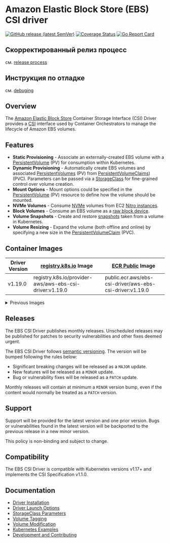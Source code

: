 # Amazon Elastic Block Store (EBS) CSI driver
[![GitHub release (latest SemVer)](https://img.shields.io/github/v/release/c2devel/aws-ebs-csi-driver)](https://github.com/c2devel/aws-ebs-csi-driver/releases)
[![Coverage Status](https://coveralls.io/repos/github/c2devel/aws-ebs-csi-driver/badge.svg?branch=master)](https://coveralls.io/github/c2devel/aws-ebs-csi-driver?branch=master)
[![Go Report Card](https://goreportcard.com/badge/github.com/c2devel/aws-ebs-csi-driver)](https://goreportcard.com/report/github.com/c2devel/aws-ebs-csi-driver)

## Скорректированный релиз процесс

см. [release process](docs/release.md)

## Инструкция по отладке

см. [debuging](docs/debuging.md)

## Overview

The [Amazon Elastic Block Store](https://aws.amazon.com/ebs/) Container Storage Interface (CSI) Driver provides a [CSI](https://github.com/container-storage-interface/spec/blob/master/spec.md) interface used by Container Orchestrators to manage the lifecycle of Amazon EBS volumes.

## Features
* **Static Provisioning** - Associate an externally-created EBS volume with a [PersistentVolume](https://kubernetes.io/docs/concepts/storage/persistent-volumes/) (PV) for consumption within Kubernetes.
* **Dynamic Provisioning** - Automatically create EBS volumes and associated [PersistentVolumes](https://kubernetes.io/docs/concepts/storage/persistent-volumes/) (PV) from [PersistentVolumeClaims](https://kubernetes.io/docs/concepts/storage/persistent-volumes/#dynamic)) (PVC). Parameters can be passed via a [StorageClass](https://kubernetes.io/docs/concepts/storage/storage-classes/#the-storageclass-resource) for fine-grained control over volume creation.
* **Mount Options** - Mount options could be specified in the [PersistentVolume](https://kubernetes.io/docs/concepts/storage/persistent-volumes/) (PV) resource to define how the volume should be mounted.
* **NVMe Volumes** - Consume [NVMe](https://docs.aws.amazon.com/AWSEC2/latest/UserGuide/nvme-ebs-volumes.html) volumes from EC2 [Nitro instances](https://docs.aws.amazon.com/AWSEC2/latest/UserGuide/instance-types.html#ec2-nitro-instances).
* **Block Volumes** - Consume an EBS volume as a [raw block device](https://kubernetes-csi.github.io/docs/raw-block.html).
* **Volume Snapshots** - Create and restore [snapshots](https://kubernetes.io/docs/concepts/storage/volume-snapshots/) taken from a volume in Kubernetes.
* **Volume Resizing** - Expand the volume (both offline and online) by specifying a new size in the [PersistentVolumeClaim](https://kubernetes.io/docs/concepts/storage/persistent-volumes/#expanding-persistent-volumes-claims) (PVC).

## Container Images

| Driver Version | [registry.k8s.io](https://kubernetes.io/blog/2022/11/28/registry-k8s-io-faster-cheaper-ga/) Image | [ECR Public](https://gallery.ecr.aws/ebs-csi-driver/aws-ebs-csi-driver) Image |
|----------------|---------------------------------------------------------------------------------------------------|-------------------------------------------------------------------------------|
| v1.19.0        | registry.k8s.io/provider-aws/aws-ebs-csi-driver:v1.19.0                                           | public.ecr.aws/ebs-csi-driver/aws-ebs-csi-driver:v1.19.0                      |

<details>
<summary>Previous Images</summary>

| Driver Version | [registry.k8s.io](https://kubernetes.io/blog/2022/11/28/registry-k8s-io-faster-cheaper-ga/) Image | [ECR Public](https://gallery.ecr.aws/ebs-csi-driver/aws-ebs-csi-driver) Image |
|----------------|---------------------------------------------------------------------------------------------------|-------------------------------------------------------------------------------|
| v1.18.0        | registry.k8s.io/provider-aws/aws-ebs-csi-driver:v1.18.0                                           | public.ecr.aws/ebs-csi-driver/aws-ebs-csi-driver:v1.18.0                      |
| v1.17.0        | registry.k8s.io/provider-aws/aws-ebs-csi-driver:v1.17.0                                           | public.ecr.aws/ebs-csi-driver/aws-ebs-csi-driver:v1.17.0                      |
| v1.16.1        | registry.k8s.io/provider-aws/aws-ebs-csi-driver:v1.16.1                                           | public.ecr.aws/ebs-csi-driver/aws-ebs-csi-driver:v1.16.1                      |
| v1.16.0        | registry.k8s.io/provider-aws/aws-ebs-csi-driver:v1.16.0                                           | public.ecr.aws/ebs-csi-driver/aws-ebs-csi-driver:v1.16.0                      |
| v1.15.1        | registry.k8s.io/provider-aws/aws-ebs-csi-driver:v1.15.1                                           | public.ecr.aws/ebs-csi-driver/aws-ebs-csi-driver:v1.15.1                      |
| v1.15.0        | registry.k8s.io/provider-aws/aws-ebs-csi-driver:v1.15.0                                           | public.ecr.aws/ebs-csi-driver/aws-ebs-csi-driver:v1.15.0                      |
| v1.14.1        | registry.k8s.io/provider-aws/aws-ebs-csi-driver:v1.14.1                                           | public.ecr.aws/ebs-csi-driver/aws-ebs-csi-driver:v1.14.1                      |
| v1.14.0        | registry.k8s.io/provider-aws/aws-ebs-csi-driver:v1.14.0                                           | public.ecr.aws/ebs-csi-driver/aws-ebs-csi-driver:v1.14.0                      |
| v1.13.0        | registry.k8s.io/provider-aws/aws-ebs-csi-driver:v1.13.0                                           | public.ecr.aws/ebs-csi-driver/aws-ebs-csi-driver:v1.13.0                      |
| v1.12.1        | registry.k8s.io/provider-aws/aws-ebs-csi-driver:v1.12.1                                           | public.ecr.aws/ebs-csi-driver/aws-ebs-csi-driver:v1.12.1                      |
| v1.12.0        | registry.k8s.io/provider-aws/aws-ebs-csi-driver:v1.12.0                                           | public.ecr.aws/ebs-csi-driver/aws-ebs-csi-driver:v1.12.0                      |
| v1.11.5        | registry.k8s.io/provider-aws/aws-ebs-csi-driver:v1.11.5                                           | public.ecr.aws/ebs-csi-driver/aws-ebs-csi-driver:v1.11.5                      |
| v1.11.4        | registry.k8s.io/provider-aws/aws-ebs-csi-driver:v1.11.4                                           | public.ecr.aws/ebs-csi-driver/aws-ebs-csi-driver:v1.11.4                      |
| v1.11.3        | registry.k8s.io/provider-aws/aws-ebs-csi-driver:v1.11.3                                           | public.ecr.aws/ebs-csi-driver/aws-ebs-csi-driver:v1.11.3                      |
| v1.11.2        | registry.k8s.io/provider-aws/aws-ebs-csi-driver:v1.11.2                                           | public.ecr.aws/ebs-csi-driver/aws-ebs-csi-driver:v1.11.2                      |
| v1.10.0        | registry.k8s.io/provider-aws/aws-ebs-csi-driver:v1.10.0                                           | public.ecr.aws/ebs-csi-driver/aws-ebs-csi-driver:v1.10.0                      |
| v1.9.0         | registry.k8s.io/provider-aws/aws-ebs-csi-driver:v1.9.0                                            | public.ecr.aws/ebs-csi-driver/aws-ebs-csi-driver:v1.9.0                       |
| v1.8.0         | registry.k8s.io/provider-aws/aws-ebs-csi-driver:v1.8.0                                            | public.ecr.aws/ebs-csi-driver/aws-ebs-csi-driver:v1.8.0                       |
| v1.7.0         | registry.k8s.io/provider-aws/aws-ebs-csi-driver:v1.7.0                                            | public.ecr.aws/ebs-csi-driver/aws-ebs-csi-driver:v1.7.0                       |
| v1.6.2         | registry.k8s.io/provider-aws/aws-ebs-csi-driver:v1.6.2                                            | public.ecr.aws/ebs-csi-driver/aws-ebs-csi-driver:v1.6.2                       |
| v1.6.1         | registry.k8s.io/provider-aws/aws-ebs-csi-driver:v1.6.1                                            | public.ecr.aws/ebs-csi-driver/aws-ebs-csi-driver:v1.6.1                       |
| v1.6.0         | registry.k8s.io/provider-aws/aws-ebs-csi-driver:v1.6.0                                            | public.ecr.aws/ebs-csi-driver/aws-ebs-csi-driver:v1.6.0                       |

</details>

## Releases

The EBS CSI Driver publishes monthly releases. Unscheduled releases may be published for patches to security vulnerabilities and other fixes deemed urgent.

The EBS CSI Driver follows [semantic versioning](https://semver.org/). The version will be bumped following the rules below:

* Significant breaking changes will be released as a `MAJOR` update.
* New features will be released as a `MINOR` update.
* Bug or vulnerability fixes will be released as a `PATCH` update.

Monthly releases will contain at minimum a `MINOR` version bump, even if the content would normally be treated as a `PATCH` version.

## Support

Support will be provided for the latest version and one prior version. Bugs or vulnerabilities found in the latest version will be backported to the previous release in a new minor version.

This policy is non-binding and subject to change.

## Compatibility

The EBS CSI Driver is compatible with Kubernetes versions v1.17+ and implements the CSI Specification v1.1.0.

## Documentation

* [Driver Installation](docs/install.md)
* [Driver Launch Options](docs/options.md)
* [StorageClass Parameters](docs/parameters.md)
* [Volume Tagging](docs/tagging.md)
* [Volume Modification](docs/modify-volume.md)
* [Kubernetes Examples](/examples/kubernetes)
* [Development and Contributing](CONTRIBUTING.md)
